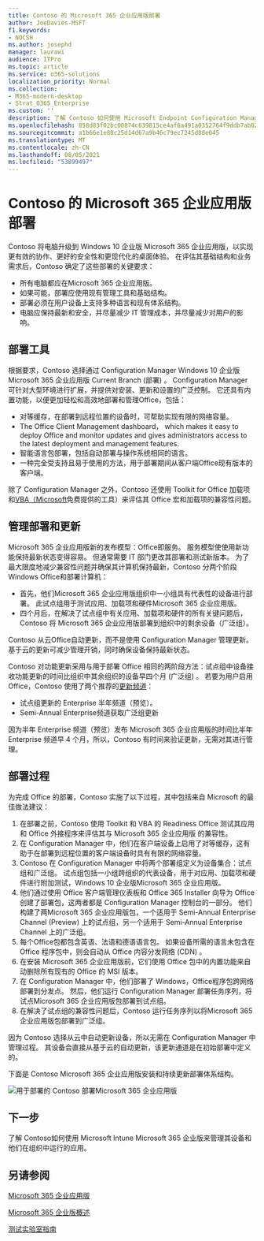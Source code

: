 ```yaml
---
title: Contoso 的 Microsoft 365 企业应用版部署
author: JoeDavies-MSFT
f1.keywords:
- NOCSH
ms.author: josephd
manager: laurawi
audience: ITPro
ms.topic: article
ms.service: o365-solutions
localization_priority: Normal
ms.collection:
- M365-modern-desktop
- Strat_O365_Enterprise
ms.custom: ''
description: 了解 Contoso 如何使用 Microsoft Endpoint Configuration Manager 来部署 Microsoft 365 企业应用版。
ms.openlocfilehash: 858d83f02bc00874c639815ce4af6a491a0352764f9ddb7ab024d3d9fc37ebe7
ms.sourcegitcommit: a1b66e1e80c25d14d67a9b46c79ec7245d88e045
ms.translationtype: MT
ms.contentlocale: zh-CN
ms.lasthandoff: 08/05/2021
ms.locfileid: "53899497"
---
```

# <a name="microsoft-365-apps-for-enterprise-deployment-for-contoso"></a>Contoso 的 Microsoft 365 企业应用版部署

Contoso 将电脑升级到 Windows 10 企业版 Microsoft 365 企业应用版，以实现更有效的协作、更好的安全性和更现代化的桌面体验。 在评估其基础结构和业务需求后，Contoso 确定了这些部署的关键要求：

- 所有电脑都应在Microsoft 365 企业应用版。
- 如果可能，部署应使用现有管理工具和基础结构。
- 部署必须在用户设备上支持多种语言和现有体系结构。
- 电脑应保持最新和安全，并尽量减少 IT 管理成本，并尽量减少对用户的影响。

## <a name="deployment-tools"></a>部署工具

根据要求，Contoso 选择通过 Configuration Manager Windows 10 企业版 Microsoft 365 企业应用版 Current Branch (部署) 。 Configuration Manager 可针对大型环境进行扩展，并提供对安装、更新和设置的广泛控制。 它还具有内置功能，以便更加轻松和高效地部署和管理Office，包括：

- 对等缓存，在部署到远程位置的设备时，可帮助实现有限的网络容量。
- The Office Client Management dashboard， which makes it easy to deploy Office and monitor updates and gives administrators access to the latest deployment and management features.
- 智能语言包部署，包括自动部署与操作系统相同的语言。
- 一种完全受支持且易于使用的方法，用于部署期间从客户端Office现有版本的客户端。

除了 Configuration Manager 之外，Contoso 还使用 Toolkit for Office 加载项和[VBA（Microsoft](/deployoffice/readiness-toolkit-application-compatibility-microsoft-365-apps)免费提供的工具）来评估其 Office 宏和加载项的兼容性问题。

## <a name="managing-deployment-and-updates"></a>管理部署和更新

Microsoft 365 企业应用版新的发布模型：Office即服务。 服务模型使使用新功能保持最新状态变得容易。 但通常需要 IT 部门更改其部署和测试新版本。 为了最大限度地减少兼容性问题并确保其计算机保持最新，Contoso 分两个阶段Windows Office和部署计算机：

- 首先，他们Microsoft 365 企业应用版组织中一小组具有代表性的设备进行部署。 此试点组用于测试应用、加载项和硬件Microsoft 365 企业应用版。
- 四个月后，在解决了试点组中有关应用、加载项和硬件的所有关键问题后，Contoso 将 Microsoft 365 企业应用版部署到组织中的剩余设备（广泛组）。

Contoso 从云Office自动更新，而不是使用 Configuration Manager 管理更新。 基于云的更新可减少管理开销，同时确保设备保持最新状态。

Contoso 对功能更新采用与用于部署 Office 相同的两阶段方法：试点组中设备接收功能更新的时间比组织中其余组织的设备早四个月 (广泛组) 。 若要为用户启用Office，Contoso 使用了两个推荐的[更新频道](/DeployOffice/overview-update-channels)：

- 试点组更新的 Enterprise 半年频道（预览）。
- Semi-Annual Enterprise频道获取广泛组更新

因为半年 Enterprise 频道（预览）发布 Microsoft 365 企业应用版的时间比半年 Enterprise 频道早 4 个月，所以，Contoso 有时间来验证更新，无需对其进行管理。

## <a name="deployment-process"></a>部署过程

为完成 Office 的部署，Contoso 实施了以下过程，其中包括来自 Microsoft 的最佳做法建议：

1. 在部署之前，Contoso 使用 Toolkit 和 VBA 的 Readiness Office 测试其应用和 Office 外接程序来评估其与 Microsoft 365 企业应用版 的兼容性。
1. 在 Configuration Manager 中，他们在客户端设备上启用了对等缓存，这有助于在部署到远程位置的客户端设备时具有有限的网络容量。 
1. Contoso 在 Configuration Manager 中将两个部署组定义为设备集合：试点组和广泛组。 试点组包括一小组跨组织的代表设备，用于对应用、加载项和硬件进行附加测试，Windows 10 企业版Microsoft 365 企业应用版。
1. 他们通过使用 Office 客户端管理仪表板和 Office 365 Installer 向导为 Office 创建了部署包，这两者都是 Configuration Manager 控制台的一部分。 他们构建了两Microsoft 365 企业应用版包，一个适用于 Semi-Annual Enterprise Channel (Preview) 上的试点组，另一个适用于 Semi-Annual Enterprise Channel 上的广泛组。
2. 每个Office包都包含英语、法语和德语语言包。 如果设备所需的语言未包含在 Office 程序包中，则会自动从 Office 内容分发网络 (CDN) 。
3. 在安装 Microsoft 365 企业应用版前，它们使用 Office 包中的内置功能来自动删除所有现有的 Office 的 MSI 版本。
4. 在 Configuration Manager 中，他们部署了 Windows，Office程序包跨网络部署到分发点。 然后，他们运行 Configuration Manager 部署任务序列，将试点Microsoft 365 企业应用版包部署到试点组。
5. 在解决了试点组的兼容性问题后，Contoso 运行任务序列以将Microsoft 365 企业应用版包部署到广泛组。

因为 Contoso 选择从云中自动更新设备，所以无需在 Configuration Manager 中管理过程。 其设备会直接从基于云的自动更新，该更新通道是在初始部署中定义的。

下面是 Contoso Microsoft 365 企业应用版安装和持续更新部署体系结构。

![用于部署的 Contoso 部署Microsoft 365 企业应用版](../media/contoso-o365pp/contoso-o365pp-fig1.png)
 
## <a name="next-step"></a>下一步

了解 Contoso[](contoso-mdm.md)如何使用 Microsoft Intune Microsoft 365 企业版来管理其设备和他们在组织中运行的应用。

## <a name="see-also"></a>另请参阅

[Microsoft 365 企业应用版](/deployoffice/deployment-guide-microsoft-365-apps)

[Microsoft 365 企业版概述](microsoft-365-overview.md)

[测试实验室指南](m365-enterprise-test-lab-guides.md)